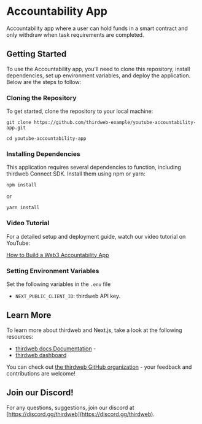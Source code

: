 # Accountability App

Accountability app where a user can hold funds in a smart contract and only withdraw when task requirements are completed.

## Getting Started

To use the Accountability app, you'll need to clone this repository, install dependencies, set up environment variables, and deploy the application. Below are the steps to follow:

### Cloning the Repository

To get started, clone the repository to your local machine:
```
git clone https://github.com/thirdweb-example/youtube-accountability-app.git
```
```
cd youtube-accountability-app
```


### Installing Dependencies

This application requires several dependencies to function, including thirdweb Connect SDK. Install them using npm or yarn:

```
npm install
```
or
```
yarn install
```


### Video Tutorial

For a detailed setup and deployment guide, watch our video tutorial on YouTube:

[How to Build a Web3 Accountability App](https://youtu.be/XPjStfrUQUE)

### Setting Environment Variables

Set the following variables in the `.env` file

- `NEXT_PUBLIC_CLIENT_ID`: thirdweb API key.


## Learn More

To learn more about thirdweb and Next.js, take a look at the following resources:

- [thirdweb docs Documentation](https://portal.thirdweb.com) - 
- [thirdweb dashboard](https://thirdweb.com)

You can check out [the thirdweb GitHub organization](https://github.com/thirdweb-dev) - your feedback and contributions are welcome!

## Join our Discord!

For any questions, suggestions, join our discord at [https://discord.gg/thirdweb](https://discord.gg/thirdweb).